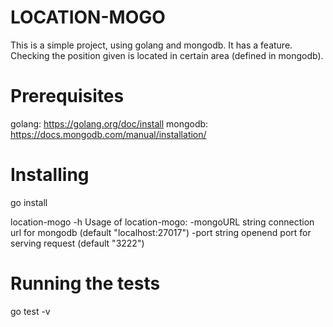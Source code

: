 # LOCATION-MOGO

This is a simple project, using golang and mongodb.
It has a feature. Checking the position given is located in certain area (defined in mongodb).

# Prerequisites

golang: https://golang.org/doc/install
mongodb: https://docs.mongodb.com/manual/installation/

# Installing

go install

location-mogo -h
Usage of location-mogo:
  -mongoURL string
        connection url for mongodb (default "localhost:27017")
  -port string
        openend port for serving request (default "3222")

# Running the tests

go test -v